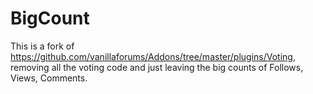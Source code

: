 BigCount
========

This is a fork of
<https://github.com/vanillaforums/Addons/tree/master/plugins/Voting>, removing
all the voting code and just leaving the big counts of Follows, Views,
Comments.

